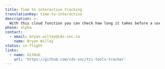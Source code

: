 ```yaml
---
title: Time to interactive tracking
translationKey: time-to-interactive
description: >-
  With this cloud function you can check how long it takes before a user can interact with your website from the time they request the page. This allows you to track time to interactive metrics for your website as you develop ensuring that your webpage will provide a great user experience to users on slower connections. 
phase: alpha
contact:
  - email: bryan.willey@cds-snc.ca
    name: Bryan Willey
status: in-flight
links:
  - name: GitHub
    url: 'https://github.com/cds-snc/tti-tools-tracker'
---
```


